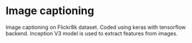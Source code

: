 # Image captioning


Image captioning on Flickr8k dataset.
Coded using keras with tensorflow backend. Inception V3 model is used to extract features from images. 